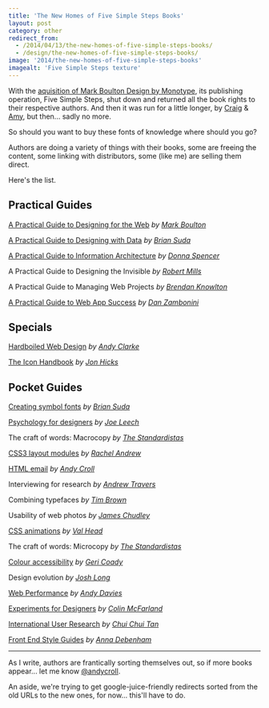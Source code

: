 ```yaml
---
title: 'The New Homes of Five Simple Steps Books'
layout: post
category: other
redirect_from:
  - /2014/04/13/the-new-homes-of-five-simple-steps-books/
  - /design/the-new-homes-of-five-simple-steps-books/
image: '2014/the-new-homes-of-five-simple-steps-books'
imagealt: 'Five Simple Steps texture'
---
```


With the [aquisition of Mark Boulton Design by Monotype](http://markboulton.co.uk/journal/mbd-and-monotype), its publishing operation, Five Simple Steps, shut down and returned all the book rights to their respective authors. And then it was run for a little longer, by [Craig](http://craiglockwood.co.uk) & [Amy](https://twitter.com/AmieNLockwood), but then... sadly no more.

So should you want to buy these fonts of knowledge where should you go?

Authors are doing a variety of things with their books, some are freeing the content, some linking with distributors, some (like me) are selling them direct.

Here's the list.

## Practical Guides


[A Practical Guide to Designing for the Web](http://www.designingfortheweb.co.uk/) _by [Mark Boulton](http://twitter.com/markboulton)_

[A Practical Guide to Designing with Data](http://optional.is/) _by [Brian Suda](http://twitter.com/briansuda)_

[A Practical Guide to Information Architecture](http://maadmob.com.au/training/books/practical-ia) _by [Donna Spencer](http://twitter.com/maadonna)_

A Practical Guide to Designing the Invisible _by [Robert Mills](http://twitter.com/RobertMills)_

A Practical Guide to Managing Web Projects _by [Brendan Knowlton](http://twitter.com/bfk)_

[A Practical Guide to Web App Success](http://webappsuccess.com/) _by [Dan Zambonini](http://twitter.com/zambonini)_

## Specials

[Hardboiled Web Design](http://stuffandnonsense.co.uk/buy/hardboiledwebdesign) _by [Andy Clarke](http://twitter.com/Malarkey)_

[The Icon Handbook](http://iconhandbook.co.uk/) _by [Jon Hicks](http://twitter.com/Hicksdesign)_

## Pocket Guides

[Creating symbol fonts](http://optional.is/) _by [Brian Suda](http://twitter.com/briansuda)_

[Psychology for designers](http://psychologyfordesigners.com/) _by [Joe Leech](http://twitter.com/mrjoe)_

The craft of words: Macrocopy _by [The Standardistas](http://twitter.com/standardistas)_

[CSS3 layout modules](http://www.rachelandrew.co.uk/books/css3-layout-modules) _by [Rachel Andrew](http://twitter.com/rachelandrew)_

[HTML email](/html-email/) _by [Andy Croll](http://twitter.com/andycroll)_

Interviewing for research _by [Andrew Travers](http://twitter.com/atrvrs)_

Combining typefaces _by [Tim Brown](http://twitter.com/timbrown)_

Usability of web photos _by [James Chudley](http://twitter.com/chudders)_

[CSS animations](http://valhead.com/book/) _by [Val Head](http://twitter.com/vlh)_

The craft of words: Microcopy _by [The Standardistas](http://twitter.com/standardistas)_

[Colour accessibility](https://gumroad.com/l/loura11y) _by [Geri Coady](http://twitter.com/hellogeri)_

Design evolution _by [Josh Long](http://twitter.com/joshlong)_

[Web Performance](http://andydavies.me/books#webperformance) _by [Andy Davies](http://twitter.com/andydavies)_

[Experiments for Designers](http://experimentsfordesigners.com) _by [Colin McFarland](http://twitter.com/mcfrl)_

[International User Research](http://internationaluserresearch.com/) _by [Chui Chui Tan](http://twitter.com/ChuiSquared)_

[Front End Style Guides](http://maban.co.uk/projects/front-end-style-guides/) _by [Anna Debenham](http://twitter.com/anna_debenham)_

-----

As I write, authors are frantically sorting themselves out, so if more books appear... let me know [@andycroll](http://twitter.com/andycroll).

An aside, we're trying to get google-juice-friendly redirects sorted from the old URLs to the new ones, for now... this'll have to do.

